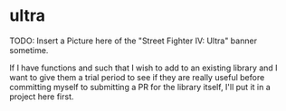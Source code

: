 # ultra

TODO: Insert a Picture here of the "Street Fighter IV: Ultra" banner sometime.

If I have functions and such that I wish to add to an existing library and I want to give them a trial period to see if they are really useful before committing myself to submitting a PR for the library itself, I'll put it in a project here first.

